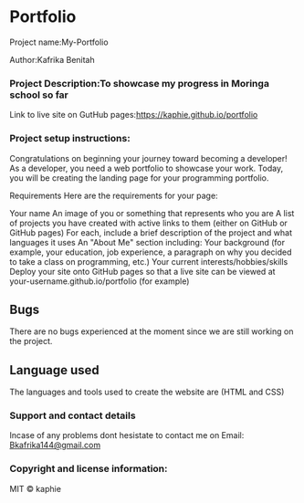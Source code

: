 # Portfolio

Project name:My-Portfolio

Author:Kafrika Benitah

### Project Description:To showcase my progress in Moringa school so far

Link to live site on GutHub pages:https://kaphie.github.io/portfolio

### Project setup instructions:
Congratulations on beginning your journey toward becoming a developer! As a developer, you need a web portfolio to showcase your work. Today, you will be creating the landing page for your programming portfolio. 

Requirements
Here are the requirements for your page:

Your name
An image of you or something that represents who you are
A list of projects you have created with active links to them (either on GitHub or GitHub pages)
For each, include a brief description of the project and what languages it uses
An "About Me" section including:
Your background (for example, your education, job experience, a paragraph on why you decided to take a class on programming, etc.)
Your current interests/hobbies/skills
Deploy your site onto GitHub pages so that a live site can be viewed at your-username.github.io/portfolio (for example)

## Bugs
There are no bugs experienced at the moment since we are still working on the project.

## Language used
The languages and tools used to create the website are (HTML and CSS)

### Support and contact details
Incase of any problems dont hesistate to contact me on 
 Email: Bkafrika144@gmail.com

### Copyright and license information: 
MIT &copy; kaphie 
